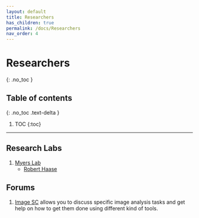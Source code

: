 ```yaml
---
layout: default
title: Researchers
has_children: true
permalink: /docs/Researchers
nav_order: 4
---
```


# Researchers
{: .no_toc }

## Table of contents
{: .no_toc .text-delta }

1. TOC
{:toc}

---

## Research Labs

1. [Myers Lab](https://myerslab.mpi-cbg.de/) 
    - [Robert Haase](https://myerslab.mpi-cbg.de/robert-haase/)

## Forums

1. [Image SC](https://forum.image.sc/) allows you to discuss specific image analysis tasks and get help on how to get them done using different kind of tools. 